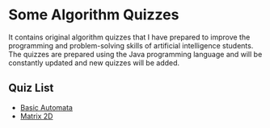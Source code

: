 # Some Algorithm Quizzes

It contains original algorithm quizzes that I have prepared to improve the programming and problem-solving skills of artificial intelligence students. The quizzes are prepared using the Java programming language and will be constantly updated and new quizzes will be added.

## Quiz List

- [Basic Automata](./basicautomata/)
- [Matrix 2D](./matrix2d/)
